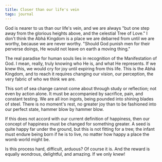 ```yaml
---
title: Closer than our life's vein
tags: journal
---
```


God is nearer to us than our life's vein, and we are always "but one step away
from the glorious heights above, and the celestial Tree of Love." I don't
think the Abhá Kingdom is a place we are debarred from until we are worthy,
because we are never worthy. "Should God punish men for their perverse doings,
He would not leave on earth a moving thing."

The real paradise for human souls lies in recognition of the Manifestation of
God. I mean, really, truly knowing who He is, and what He represents. If we
knew this, we would cry for joy until expiring from this life. This is the
Abhá Kingdom, and to reach it requires changing our vision, our perception,
the very fabric of who we think we are.

This sort of sea change cannot come about through study or reflection; not
even by action alone. It must be accompanied by sacrifice, pain, and constant
testing. We are all iron ingots, being pounded into shining blades of steel.
There is no moment's rest, no greater joy than to be fashioned into our
perfect state, hammer blow by hammer blow.

If this does not accord with our current definition of happiness, then our
concept of happiness must be changed for something greater. A seed is quite
happy far under the ground, but this is not fitting for a tree; the infant
must endure being born if he is to live, no matter how happy a place the womb
world might be.

Is this process hard, difficult, arduous? Of course it is. And the reward is
equally wondrous, delightful, and amazing. If we only knew!
